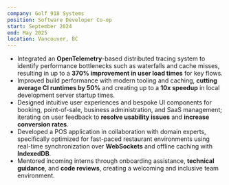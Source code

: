```yaml
---
company: Golf 918 Systems
position: Software Developer Co-op
start: September 2024
end: May 2025
location: Vancouver, BC
---
```


-   Integrated an **OpenTelemetry**-based distributed tracing system to identify performance bottlenecks such as waterfalls and cache misses, resulting in up to a **370% improvement in user load times** for key flows.
-   Improved build performance with modern tooling and caching, **cutting average CI runtimes by 50%** and creating up to a **10x speedup** in local development server startup times.
-   Designed intuitive user experiences and bespoke UI components for booking, point-of-sale, business administration, and SaaS management; iterating on user feedback to **resolve usability issues** and **increase conversion rates**.
-   Developed a POS application in collaboration with domain experts, specifically optimized for fast-paced restaurant environments using real-time synchronization over **WebSockets** and offline caching with **IndexedDB**.
-   Mentored incoming interns through onboarding assistance, **technical guidance**, and **code reviews**, creating a welcoming and inclusive team environment.
